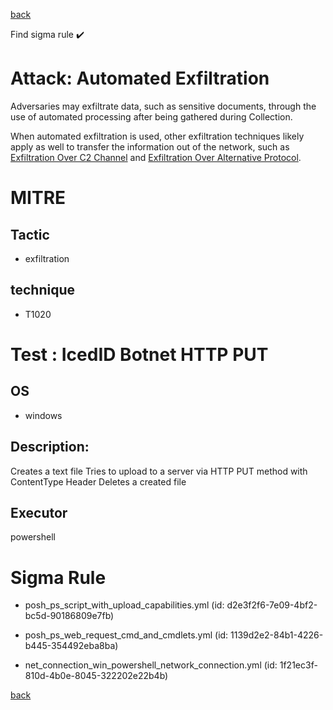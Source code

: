 
[back](../index.md)

Find sigma rule :heavy_check_mark: 

# Attack: Automated Exfiltration 

Adversaries may exfiltrate data, such as sensitive documents, through the use of automated processing after being gathered during Collection. 

When automated exfiltration is used, other exfiltration techniques likely apply as well to transfer the information out of the network, such as [Exfiltration Over C2 Channel](https://attack.mitre.org/techniques/T1041) and [Exfiltration Over Alternative Protocol](https://attack.mitre.org/techniques/T1048).

# MITRE
## Tactic
  - exfiltration


## technique
  - T1020


# Test : IcedID Botnet HTTP PUT
## OS
  - windows


## Description:
Creates a text file
Tries to upload to a server via HTTP PUT method with ContentType Header
Deletes a created file

## Executor
powershell

# Sigma Rule
 - posh_ps_script_with_upload_capabilities.yml (id: d2e3f2f6-7e09-4bf2-bc5d-90186809e7fb)

 - posh_ps_web_request_cmd_and_cmdlets.yml (id: 1139d2e2-84b1-4226-b445-354492eba8ba)

 - net_connection_win_powershell_network_connection.yml (id: 1f21ec3f-810d-4b0e-8045-322202e22b4b)



[back](../index.md)
